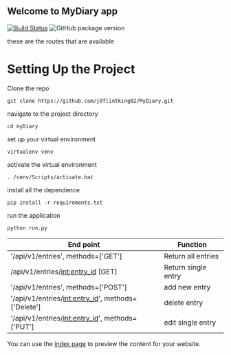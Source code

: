 ## Welcome to MyDiary app
[![Build Status](https://travis-ci.org/j0flintking02/MyDiary.svg?branch=api)](https://travis-ci.org/j0flintking02/MyDiary) ![GitHub package version](https://img.shields.io/github/package-json/v/badges/shields.svg)

these are the routes that are available

# Setting Up the Project
Clone the repo
```
git clone https://github.com/j0flintking02/MyDiary.git
``` 
navigate to the project directory
```
cd myDiary
```
set up your virtual environment 
```
virtualenv venv
```
activate the virtual environment
```
. /venv/Scripts/activate.bat
``` 
install all the dependence
```
pip install -r requirements.txt
```
run the application
```
python run.py
```
| End point                                            |   Function          |
|------------------------------------------------------|---------------------|
| '/api/v1/entries', methods=['GET']                   | Return all entries  |
| /api/v1/entries/<int:entry_id> [GET]                 | Return single entry |
| '/api/v1/entries', methods=['POST']                  | add new entry       |
| '/api/v1/entries/<int:entry_id>', methods=['Delete'] | delete entry        |
|'/api/v1/entries/<int:entry_id>', methods=['PUT']     | edit single entry   |
You can use the [index page](https://j0flintking02.github.io/MyDiary/) to  preview the content for your website.